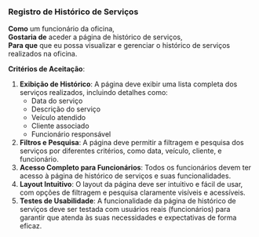 ### Registro de Histórico de Serviços

**Como** um funcionário da oficina,  
**Gostaria de** aceder a página de histórico de serviços,  
**Para que** que eu possa visualizar e gerenciar o histórico de serviços realizados na oficina.

**Critérios de Aceitação**:
1. **Exibição de Histórico**: A página deve exibir uma lista completa dos serviços realizados, incluindo detalhes como:
   - Data do serviço
   - Descrição do serviço
   - Veículo atendido
   - Cliente associado
   - Funcionário responsável
3. **Filtros e Pesquisa**: A página deve permitir a filtragem e pesquisa dos serviços por diferentes critérios, como data, veículo, cliente, e funcionário.
4. **Acesso Completo para Funcionários**: Todos os funcionários devem ter acesso à página de histórico de serviços e suas funcionalidades.
5. **Layout Intuitivo**: O layout da página deve ser intuitivo e fácil de usar, com opções de filtragem e pesquisa claramente visíveis e acessíveis.
6. **Testes de Usabilidade**: A funcionalidade da página de histórico de serviços deve ser testada com usuários reais (funcionários) para garantir que atenda às suas necessidades e expectativas de forma eficaz.
